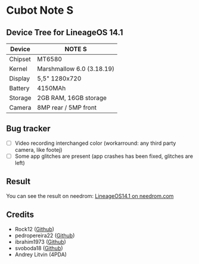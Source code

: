 Cubot Note S
===========
Device Tree for LineageOS 14.1
------------------

| Device | NOTE S |
| ------ | ------ |
| Chipset | MT6580 |
| Kernel |  Marshmallow 6.0 (3.18.19) |
| Display | 5,5" 1280x720 |
| Battery | 4150MAh |
| Storage |2GB RAM, 16GB storage |
| Camera | 8MP rear / 5MP front |

Bug	tracker
---------------
- [ ] Video recording interchanged color (workarround: any third party camera, like footej)
- [ ] Some app glitches are present (app crashes has been fixed, glitches are left)

Result
---------------
You can see the result on needrom: [LineageOS14.1 on needrom.com](https://www.needrom.com/download/n-lineageos-14-1)

Credits
---------------
* Rock12 ([Github](https://github.com/rock12))
* pedropereira22 ([Github](https://github.com/pedropereira22))
* ibrahim1973 ([Github](https://github.com/ibrahim1973))
* svoboda18 ([Github](https://github.com/svoboda18))
* Andrey Litvin (4PDA)
